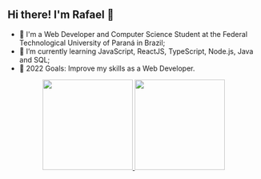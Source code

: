## Hi there! I'm Rafael 👋

- 🔭 I'm a Web Developer and Computer Science Student at the Federal Technological University of Paraná in Brazil;
- 🌱 I’m currently learning JavaScript, ReactJS, TypeScript, Node.js, Java and SQL;
- 🥅 2022 Goals: Improve my skills as a Web Developer.

<div align="center">
  <a href="https://github.com/rafaelprn">
  <img height="180em" src="https://github-readme-stats.vercel.app/api?username=rafaelprn&show_icons=true&theme=vue-dark&include_all_commits=true&count_private=true"/>
  <img height="180em" src="https://github-readme-stats.vercel.app/api/top-langs/?username=rafaelprn&layout=compact&langs_count=7&theme=vue-dark"/>
</div>
